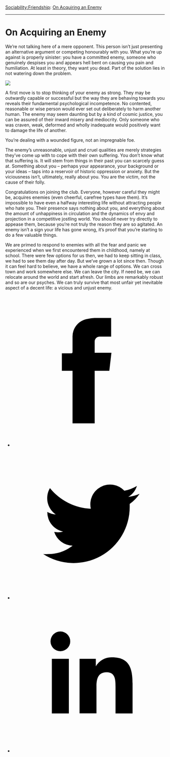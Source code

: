 [Sociability:](https://www.theschooloflife.com/thebookoflife/category/sociability/)[Friendship](https://www.theschooloflife.com/thebookoflife/category/sociability/friendship/): [On Acquiring an Enemy](https://www.theschooloflife.com/thebookoflife/on-acquiring-an-enemy/)

* * *

# On Acquiring an Enemy
<style>
						.alignnone {
  display: block;
  margin-left: auto;
  margin-right: auto;
  align: center:
}

.addtoany_share_save_container {
display:none;
}

.wp-block-image {
		display: block;
  margin-left: auto;
  margin-right: auto;
  width: 50%;
}

.aligncenter {
display: block;
  margin-left: auto;
  margin-right: auto;
  align: center:
}

@media only screen and (max-width: 500px) {
  .wp-block-image {
		display: block;
  margin-left: auto;
  margin-right: auto;
  width: 100%;
} }

h1 {max-width: 600px !important;
}

						</style>

We’re not talking here of a mere opponent. This person isn’t just presenting an alternative argument or competing honourably with you. What you’re up against is properly sinister: you have a committed enemy, someone who genuinely despises you and appears hell bent on causing you pain and humiliation. At least in theory, they want you dead. Part of the solution lies in not watering down the problem.

![](https://www.theschooloflife.com/thebookoflife/wp-content/uploads/2017/11/dc43267aefb703ffb7156cf6f69f4de0-male-portraits-portrait-paintings.jpg)

A first move is to stop thinking of your enemy as strong. They may be outwardly capable or successful but the way they are behaving towards you reveals their fundamental psychological incompetence. No contented, reasonable or wise person would ever set out deliberately to harm another human. The enemy may seem daunting but by a kind of cosmic justice, you can be assured of their inward misery and mediocrity. Only someone who was craven, weak, deformed and wholly inadequate would positively want to damage the life of another.

You’re dealing with a wounded figure, not an impregnable foe.

The enemy’s unreasonable, unjust and cruel qualities are merely strategies they’ve come up with to cope with their own suffering. You don’t know what that suffering is. It will stem from things in their past you can scarcely guess at. Something about you – perhaps your appearance, your background or your ideas – taps into a reservoir of historic oppression or anxiety. But the viciousness isn’t, ultimately, really about you. You are the victim, not the cause of their folly.

Congratulations on joining the club. Everyone, however careful they might be, acquires enemies (even cheerful, carefree types have them). It’s impossible to have even a halfway interesting life without attracting people who hate you. Their presence says nothing about you, and everything about the amount of unhappiness in circulation and the dynamics of envy and projection in a competitive jostling world. You should never try directly to appease them, because you’re not truly the reason they are so agitated. An enemy isn’t a sign your life has gone wrong, it’s proof that you’re starting to do a few valuable things.

We are primed to respond to enemies with all the fear and panic we experienced when we first encountered them in childhood, namely at school. There were few options for us then, we had to keep sitting in class, we had to see them day after day. But we’ve grown a lot since then. Though it can feel hard to believe, we have a whole range of options. We can cross town and work somewhere else. We can leave the city. If need be, we can relocate around the world and start afresh. Our limbs are remarkably robust and so are our psyches. We can truly survive that most unfair yet inevitable aspect of a decent life: a vicious and unjust enemy.

- [<svg xmlns="http://www.w3.org/2000/svg" viewbox="0 0 26 26"><title>Facebook</title>
                    <g>
                        <path d="M8.38,10H9.92c.2,0,.29,0,.29-.28,0-.82,0-1.64,0-2.46a3.05,3.05,0,0,1,2.57-3.15A7.22,7.22,0,0,1,14,3.95c.86,0,1.71,0,2.57,0h.25v3.2h-2A.85.85,0,0,0,14,8c0,.62,0,1.24,0,1.91h2.87L16.51,13H14v9H10.21V13H8.38Z"></path>
                    </g>
                </svg>](http://www.facebook.com/sharer/sharer.php?u=https://www.theschooloflife.com/thebookoflife/on-acquiring-an-enemy/)
- [<svg xmlns="http://www.w3.org/2000/svg" viewbox="0 0 26 26"><title>Twitter</title>
                    <path d="M21.69,7.9a6.75,6.75,0,0,1-1.94.53,3.39,3.39,0,0,0,1.48-1.87,6.76,6.76,0,0,1-2.14.82,3.38,3.38,0,0,0-5.75,3.08,9.59,9.59,0,0,1-7-3.53,3.38,3.38,0,0,0,1,4.51A3.36,3.36,0,0,1,5.89,11v0A3.38,3.38,0,0,0,8.6,14.37a3.39,3.39,0,0,1-1.53.06,3.38,3.38,0,0,0,3.15,2.35A6.78,6.78,0,0,1,6,18.22a6.87,6.87,0,0,1-.81,0A9.6,9.6,0,0,0,20,10.08q0-.22,0-.44A6.86,6.86,0,0,0,21.69,7.9Z"></path>
                </svg>](http://twitter.com/share?url=https://www.theschooloflife.com/thebookoflife/on-acquiring-an-enemy/&text=&via=theschooloflife)
- [<svg xmlns="http://www.w3.org/2000/svg" viewbox="0 0 26 26"><title>LinkedIn</title>
<path class="cls-2" d="M6.67,10H9.58v9.36H6.67ZM8.13,5.32A1.69,1.69,0,1,1,6.44,7,1.69,1.69,0,0,1,8.13,5.32"></path><path class="cls-2" d="M11.41,10H14.2v1.28h0A3.06,3.06,0,0,1,17,9.75c2.95,0,3.49,1.94,3.49,4.46v5.14H17.57V14.79c0-1.09,0-2.48-1.51-2.48s-1.75,1.18-1.75,2.4v4.63H11.41Z"></path></svg>](https://www.linkedin.com/shareArticle?mini=true&url=https://www.theschooloflife.com/thebookoflife/on-acquiring-an-enemy/)
